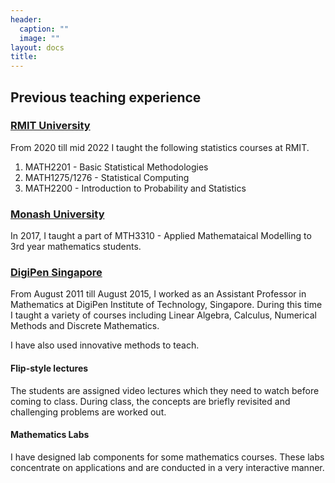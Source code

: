 ```yaml
---
header:
  caption: ""
  image: ""
layout: docs
title: 
---
```

##  Previous teaching experience
### [RMIT University](https://www.rmit.edu.au/about/schools-colleges/science/contact/mathematical-sciences)
From 2020 till  mid 2022 I taught the following statistics courses at RMIT.

1. MATH2201 - Basic Statistical Methodologies
2. MATH1275/1276 - Statistical Computing
3. MATH2200 - Introduction to Probability and Statistics


### [Monash University](https://www.monash.edu/science/schools/school-of-mathematics)  
In 2017, I taught a part of MTH3310 - Applied Mathemataical Modelling to 3rd year mathematics students. 

### [DigiPen Singapore](https://www.digipen.edu.sg/) 
From August 2011 till August 2015, I worked as an Assistant Professor in Mathematics at DigiPen Institute of Technology, Singapore. During this time I taught a variety of courses including Linear Algebra, Calculus, Numerical Methods and Discrete Mathematics.  

I have also used innovative methods to teach. 

#### Flip-style lectures 
The students are assigned video lectures which they need to watch before coming to class. During class, the concepts are briefly revisited and challenging problems are worked out. 

#### Mathematics Labs
I have designed lab components for some mathematics courses. These labs concentrate on applications and are conducted in a very interactive manner. 

